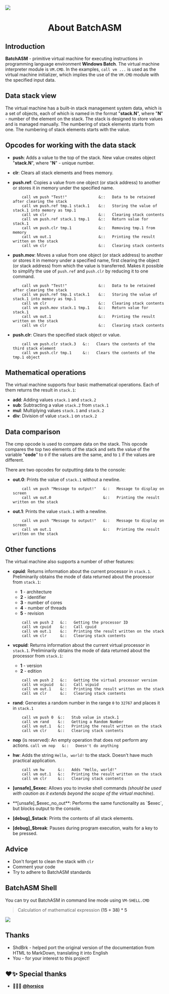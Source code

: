 ![](https://raw.githubusercontent.com/DosX-dev/BatchASM/main/preview.jpg)

<h1 align="center">About BatchASM</h1>

## Introduction

**BatchASM** - primitive virtual machine for executing instructions in programming language environment **Windows Batch**. The virtual machine interpreter module is `VM.CMD`.
In the examples, `call vm ...` is used as the virtual machine initializer, which implies the use of the `VM.CMD` module with the specified input data.

## Data stack view

The virtual machine has a built-in stack management system data, which is a set of objects, each of which is named in the format "**stack.N**",  where "**N**" - number of the element on the stack. The stack is designed to store values and is managed manually. The numbering of stack elements starts from one. The numbering of stack elements starts with the value.

## Opcodes for working with the data stack

- **push**: Adds a value to the top of the stack. New value creates object "**stack.N**", where "**N**" - unique number.
- **clr**: Clears all stack elements and frees memory.
- **push.ref**: Copies a value from one object (or stack address) to another or stores it in memory under the specified name.
    ```
        call vm push "Test!"              &::   Data to be retained after clearing the stack
        call vm push.ref tmp.1 stack.1    &::   Storing the value of stack.1 into memory as tmp.1
        call vm clr                       &::   Clearing stack contents
        call vm push.ref stack.1 tmp.1    &::   Return value for stack.1
        call vm push.clr tmp.1            &::   Removing tmp.1 from memory
        call vm out.1                     &::   Printing the result written on the stack
        call vm clr                       &::   Clearing stack contents
    ```
- **push.mov**: Moves a value from one object (or stack address) to another or stores it in memory under a specified name, first clearing the object (or stack address) from which the value is transferred. Makes it possible to simplify the use of `push.ref` and `push.clr` by reducing it to one command.
    ```
        call vm push "Test!"              &::   Data to be retained after clearing the stack
        call vm push.ref tmp.1 stack.1    &::   Storing the value of stack.1 into memory as tmp.1
        call vm clr                       &::   Clearing stack contents
        call vm push.mov stack.1 tmp.1    &::   Return value for stack.1
        call vm out.1                     &::   Printing the result written on the stack
        call vm clr                       &::   Clearing stack contents
    ```
        
- **push.clr**: Clears the specified stack object or value.
    ```
        call vm push.clr stack.3   &::   Clears the contents of the third stack element
        call vm push.clr tmp.1     &::   Clears the contents of the tmp.1 object
    ```

## Mathematical operations

The virtual machine supports four basic mathematical operations. Each of them returns the result in `stack.1`:

- **add**: Adding values `stack.1` and `stack.2`
- **sub**: Subtracting a value `stack.2` from `stack.1`
- **mul**: Multiplying values `stack.1` and `stack.2`
- **div**:  Division of value `stack.1` on `stack.2`

## Data comparison

The cmp opcode is used to compare data on the stack. This opcode compares the top two elements of the stack and sets the value of the variable "**code**" to `0` if the values are the same, and to `1` if the values are different.

There are two opcodes for outputting data to the console:

- **out.0**: Prints the value of `stack.1` without a newline.
    ```
        call vm push "Message to output!"   &::   Message to display on screen
        call vm out.0                       &::   Printing the result written on the stack
    ```
- **out.1**: Prints the value `stack.1` with a newline.
    ```
        call vm push "Message to output!"   &::   Message to display on screen
        call vm out.1                       &::   Printing the result written on the stack
    ```

## Other functions

The virtual machine also supports a number of other features:

-   **cpuid**: Returns information about the current processor in `stack.1`. Preliminarily obtains the mode of data returned about the processor from `stack.1`:
    -   **1** - architecture
    -   **2** - identifier
    -   **3** - number of cores
    -   **4** - number of threads
    -   **5** - revision
    ```
        call vm push 2   &::   Getting the processor ID
        call vm cpuid    &::   Call cpuid
        call vm out.1    &::   Printing the result written on the stack
        call vm clr      &::   Clearing stack contents
    ```
-   **vcpuid**: Returns information about the current virtual processor in `stack.1`. Preliminarily obtains the mode of data returned about the processor from `stack.1`:
    -   **1** - version
    -   **2** - edition
    ```
        call vm push 2   &::   Getting the virtual processor version
        call vm vcpuid   &::   Call vcpuid
        call vm out.1    &::   Printing the result written on the stack
        call vm clr      &::   Clearing stack contents
    ```
-   **rand**: Generates a random number in the range `0` to `32767` and places it in `stack.1`
    ```
        call vm push 0  &::   Stub value in stack.1
        call vm rand    &::   Getting a Random Number
        call vm out.1   &::   Printing the result written on the stack
        call vm clr     &::   Clearing stack contents
    ```
-   **nop** (is reserved): An empty operation that does not perform any actions.
        ```
        call vm nop   &::   Doesn't do anything
        ```
-   **hw**: Adds the string `Hello, world!` to the stack. Doesn't have much practical application.
    ```
        call vm hw      &::   Adds "Hello, world!"
        call vm out.1   &::   Printing the result written on the stack
        call vm clr     &::   Clearing stack contents
    ```

-   **[unsafe]_$exec**: Allows you to invoke shell commands *(should be used with caution as it extends beyond the scope of the virtual machine)*.
-   **[unsafe]_$exec_no_out**: Performs the same functionality as `$exec`, but blocks output to the console.
-   **[debug]_$stack**: Prints the contents of all stack elements.
-   **[debug]_$break**: Pauses during program execution, waits for a key to be pressed.

## Adviсe

* Don't forget to clean the stack with `clr`
* Comment your code
* Try to adhere to BatchASM standards

## BatchASM Shell

You can try out BatchASM in command line mode using `VM-SHELL.CMD`

> Calculation of mathematical expression **(15 + 38) * 5**

![](https://raw.githubusercontent.com/DosX-dev/BatchASM/main/shell.jpg)

## Thanks
* ShdBrk - helped port the original version of the documentation from HTML to MarkDown, translating it into English
* You - for your interest to this project!

## ❤️✨ Special thanks
 * 👨🏼‍💻 **[@horsicq](https://github.com/horsicq)**
